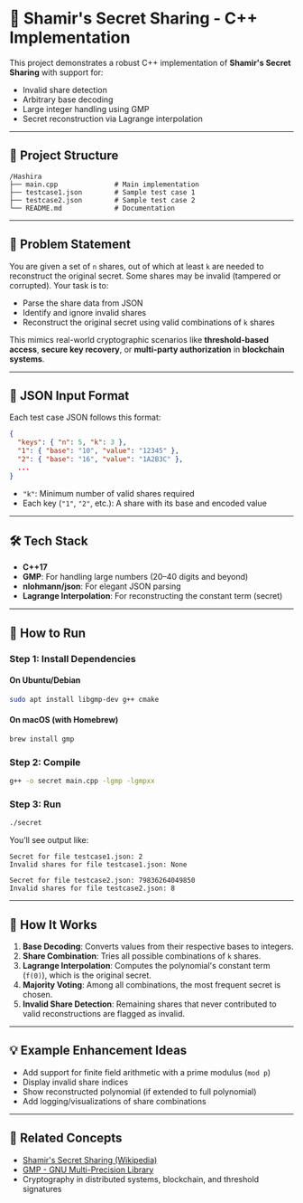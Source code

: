 # 🔐 Shamir's Secret Sharing - C++ Implementation

This project demonstrates a robust C++ implementation of **Shamir's Secret Sharing** with support for:

- Invalid share detection
- Arbitrary base decoding
- Large integer handling using GMP
- Secret reconstruction via Lagrange interpolation

---

## 📁 Project Structure

```
/Hashira
├── main.cpp              # Main implementation
├── testcase1.json        # Sample test case 1
├── testcase2.json        # Sample test case 2
└── README.md             # Documentation
```

---

## 🎯 Problem Statement

You are given a set of `n` shares, out of which at least `k` are needed to reconstruct the original secret. Some shares may be invalid (tampered or corrupted). Your task is to:

- Parse the share data from JSON
- Identify and ignore invalid shares
- Reconstruct the original secret using valid combinations of `k` shares

This mimics real-world cryptographic scenarios like **threshold-based access**, **secure key recovery**, or **multi-party authorization** in **blockchain systems**.

---

## 🧪 JSON Input Format

Each test case JSON follows this format:

```json
{
  "keys": { "n": 5, "k": 3 },
  "1": { "base": "10", "value": "12345" },
  "2": { "base": "16", "value": "1A2B3C" },
  ...
}
```

- `"k"`: Minimum number of valid shares required
- Each key (`"1"`, `"2"`, etc.): A share with its base and encoded value

---

## 🛠️ Tech Stack

- **C++17**
- **GMP**: For handling large numbers (20–40 digits and beyond)
- **nlohmann/json**: For elegant JSON parsing
- **Lagrange Interpolation**: For reconstructing the constant term (secret)

---

## 🚀 How to Run

### Step 1: Install Dependencies

#### On Ubuntu/Debian

```bash
sudo apt install libgmp-dev g++ cmake
```

#### On macOS (with Homebrew)

```bash
brew install gmp
```

### Step 2: Compile

```bash
g++ -o secret main.cpp -lgmp -lgmpxx
```

### Step 3: Run

```bash
./secret
```

You’ll see output like:

```
Secret for file testcase1.json: 2
Invalid shares for file testcase1.json: None

Secret for file testcase2.json: 79836264049850
Invalid shares for file testcase2.json: 8 
```

---

## 🧠 How It Works

1. **Base Decoding**: Converts values from their respective bases to integers.
2. **Share Combination**: Tries all possible combinations of `k` shares.
3. **Lagrange Interpolation**: Computes the polynomial's constant term (`f(0)`), which is the original secret.
4. **Majority Voting**: Among all combinations, the most frequent secret is chosen.
5. **Invalid Share Detection**: Remaining shares that never contributed to valid reconstructions are flagged as invalid.

---

## 💡 Example Enhancement Ideas

- Add support for finite field arithmetic with a prime modulus (`mod p`)
- Display invalid share indices
- Show reconstructed polynomial (if extended to full polynomial)
- Add logging/visualizations of share combinations

---

## 📜 Related Concepts

- [Shamir's Secret Sharing (Wikipedia)](https://en.wikipedia.org/wiki/Shamir%27s_Secret_Sharing)
- [GMP - GNU Multi-Precision Library](https://gmplib.org/)
- Cryptography in distributed systems, blockchain, and threshold signatures